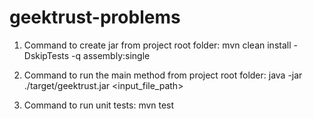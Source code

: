 # geektrust-problems

1. Command to create jar from project root folder:
 mvn clean install -DskipTests -q assembly:single
 
2. Command to run the main method from project root folder:
java -jar ./target/geektrust.jar <input_file_path>

3. Command to run unit tests:
mvn test
